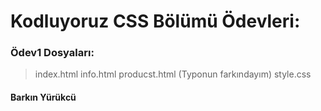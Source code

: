 # Kodluyoruz CSS Bölümü Ödevleri:
### Ödev1 Dosyaları:
> index.html
> info.html
> producst.html (Typonun farkındayım)
> style.css


#### Barkın Yürükcü